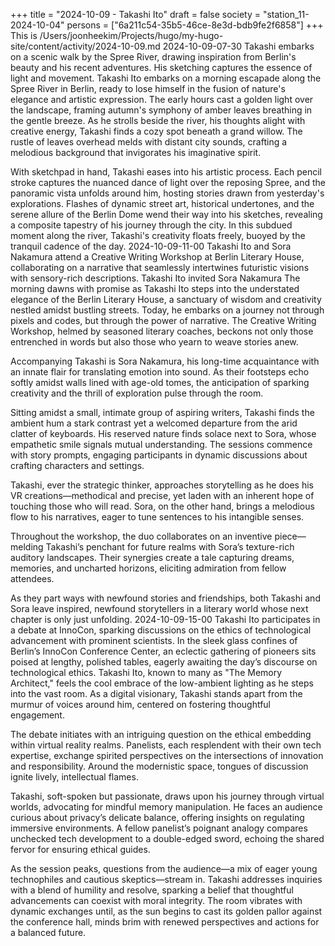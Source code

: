 +++
title = "2024-10-09 - Takashi Ito"
draft = false
society = "station_11-2024-10-04"
persons = ["6a211c54-35b5-46ce-8e3d-bdb9fe2f6858"]
+++
This is /Users/joonheekim/Projects/hugo/my-hugo-site/content/activity/2024-10-09.md
2024-10-09-07-30
Takashi embarks on a scenic walk by the Spree River, drawing inspiration from Berlin's beauty and his recent adventures. His sketching captures the essence of light and movement.
Takashi Ito embarks on a morning escapade along the Spree River in Berlin, ready to lose himself in the fusion of nature's elegance and artistic expression. The early hours cast a golden light over the landscape, framing autumn's symphony of amber leaves breathing in the gentle breeze. As he strolls beside the river, his thoughts alight with creative energy, Takashi finds a cozy spot beneath a grand willow. The rustle of leaves overhead melds with distant city sounds, crafting a melodious background that invigorates his imaginative spirit. 

With sketchpad in hand, Takashi eases into his artistic process. Each pencil stroke captures the nuanced dance of light over the reposing Spree, and the panoramic vista unfolds around him, hosting stories drawn from yesterday's explorations. Flashes of dynamic street art, historical undertones, and the serene allure of the Berlin Dome wend their way into his sketches, revealing a composite tapestry of his journey through the city. In this subdued moment along the river, Takashi's creativity floats freely, buoyed by the tranquil cadence of the day.
2024-10-09-11-00
Takashi Ito and Sora Nakamura attend a Creative Writing Workshop at Berlin Literary House, collaborating on a narrative that seamlessly intertwines futuristic visions with sensory-rich descriptions.
Takashi Ito invited Sora Nakamura
The morning dawns with promise as Takashi Ito steps into the understated elegance of the Berlin Literary House, a sanctuary of wisdom and creativity nestled amidst bustling streets. Today, he embarks on a journey not through pixels and codes, but through the power of narrative. The Creative Writing Workshop, helmed by seasoned literary coaches, beckons not only those entrenched in words but also those who yearn to weave stories anew.

Accompanying Takashi is Sora Nakamura, his long-time acquaintance with an innate flair for translating emotion into sound. As their footsteps echo softly amidst walls lined with age-old tomes, the anticipation of sparking creativity and the thrill of exploration pulse through the room.

Sitting amidst a small, intimate group of aspiring writers, Takashi finds the ambient hum a stark contrast yet a welcomed departure from the arid clatter of keyboards. His reserved nature finds solace next to Sora, whose empathetic smile signals mutual understanding. The sessions commence with story prompts, engaging participants in dynamic discussions about crafting characters and settings. 

Takashi, ever the strategic thinker, approaches storytelling as he does his VR creations—methodical and precise, yet laden with an inherent hope of touching those who will read. Sora, on the other hand, brings a melodious flow to his narratives, eager to tune sentences to his intangible senses.

Throughout the workshop, the duo collaborates on an inventive piece—melding Takashi’s penchant for future realms with Sora’s texture-rich auditory landscapes. Their synergies create a tale capturing dreams, memories, and uncharted horizons, eliciting admiration from fellow attendees.

As they part ways with newfound stories and friendships, both Takashi and Sora leave inspired, newfound storytellers in a literary world whose next chapter is only just unfolding.
2024-10-09-15-00
Takashi Ito participates in a debate at InnoCon, sparking discussions on the ethics of technological advancement with prominent scientists.
In the sleek glass confines of Berlin’s InnoCon Conference Center, an eclectic gathering of pioneers sits poised at lengthy, polished tables, eagerly awaiting the day’s discourse on technological ethics. Takashi Ito, known to many as "The Memory Architect," feels the cool embrace of the low-ambient lighting as he steps into the vast room. As a digital visionary, Takashi stands apart from the murmur of voices around him, centered on fostering thoughtful engagement.

The debate initiates with an intriguing question on the ethical embedding within virtual reality realms. Panelists, each resplendent with their own tech expertise, exchange spirited perspectives on the intersections of innovation and responsibility. Around the modernistic space, tongues of discussion ignite lively, intellectual flames.

Takashi, soft-spoken but passionate, draws upon his journey through virtual worlds, advocating for mindful memory manipulation. He faces an audience curious about privacy’s delicate balance, offering insights on regulating immersive environments. A fellow panelist’s poignant analogy compares unchecked tech development to a double-edged sword, echoing the shared fervor for ensuring ethical guides.

As the session peaks, questions from the audience—a mix of eager young technophiles and cautious skeptics—stream in. Takashi addresses inquiries with a blend of humility and resolve, sparking a belief that thoughtful advancements can coexist with moral integrity. The room vibrates with dynamic exchanges until, as the sun begins to cast its golden pallor against the conference hall, minds brim with renewed perspectives and actions for a balanced future.
